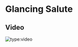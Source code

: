 # Glancing Salute

## Video

![type:video](https://www.youtube.com/embed/IXZ6kr4VHQw?start=206&end=224)
